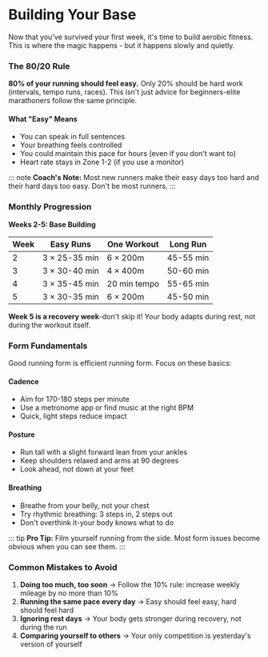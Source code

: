 # Building Your Base

Now that you've survived your first week, it's time to build aerobic fitness. This is where the magic happens - but it happens slowly and quietly.

### The 80/20 Rule

**80% of your running should feel easy.** Only 20% should be hard work (intervals, tempo runs, races). This isn't just advice for beginners-elite marathoners follow the same principle.

#### What "Easy" Means

- You can speak in full sentences
- Your breathing feels controlled  
- You could maintain this pace for hours (even if you don't want to)
- Heart rate stays in Zone 1-2 (if you use a monitor)

::: note
**Coach's Note:** Most new runners make their easy days too hard and their hard days too easy. Don't be most runners.
:::

### Monthly Progression

**Weeks 2-5: Base Building**

| Week | Easy Runs | One Workout | Long Run |
|------|-----------|-------------|----------|
| 2 | 3 × 25-35 min | 6 × 200m | 45-55 min |
| 3 | 3 × 30-40 min | 4 × 400m | 50-60 min |
| 4 | 3 × 35-45 min | 20 min tempo | 55-65 min |
| 5 | 3 × 30-35 min | 6 × 200m | 45-50 min |

**Week 5 is a recovery week**-don't skip it! Your body adapts during rest, not during the workout itself.

### Form Fundamentals

Good running form is efficient running form. Focus on these basics:

#### Cadence
- Aim for 170-180 steps per minute
- Use a metronome app or find music at the right BPM
- Quick, light steps reduce impact

#### Posture  
- Run tall with a slight forward lean from your ankles
- Keep shoulders relaxed and arms at 90 degrees
- Look ahead, not down at your feet

#### Breathing
- Breathe from your belly, not your chest
- Try rhythmic breathing: 3 steps in, 2 steps out
- Don't overthink it-your body knows what to do

::: tip
**Pro Tip:** Film yourself running from the side. Most form issues become obvious when you can see them.
:::

### Common Mistakes to Avoid

1. **Doing too much, too soon** → Follow the 10% rule: increase weekly mileage by no more than 10%
2. **Running the same pace every day** → Easy should feel easy, hard should feel hard  
3. **Ignoring rest days** → Your body gets stronger during recovery, not during the run
4. **Comparing yourself to others** → Your only competition is yesterday's version of yourself
